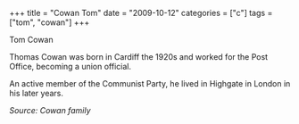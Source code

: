 +++
title = "Cowan Tom"
date = "2009-10-12"
categories = ["c"]
tags = ["tom", "cowan"]
+++

Tom Cowan

Thomas Cowan was born in Cardiff the 1920s and worked for the Post Office, becoming a union official.

An active member of the Communist Party, he lived in Highgate in London in his later years.

_Source: Cowan family_
